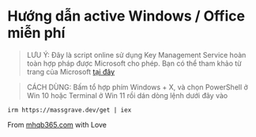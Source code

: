 # Hướng dẫn active Windows / Office miễn phí

> LƯU Ý: Đây là script online sử dụng Key Management Service hoàn toàn hợp pháp được Microsoft cho phép. Bạn có thể tham khảo từ trang của Microsoft [tại đây](https://docs.microsoft.com/vi-vn/DeployOffice/vlactivation/activate-office-by-using-kms)

> CÁCH DÙNG: Bấm tổ hợp phím Windows + X, và chọn PowerShell ở Win 10 hoặc Terminal ở Win 11 rồi dán dòng lệnh dưới đây vào

```
irm https://massgrave.dev/get | iex
```

From [mhqb365.com](https://mhqb365.com) with Love
